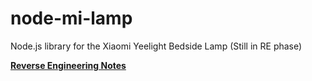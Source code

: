 # node-mi-lamp
Node.js library for the Xiaomi Yeelight Bedside Lamp (Still in RE phase)


**[Reverse Engineering Notes](notes.md)**
